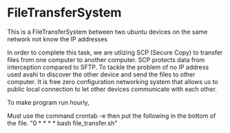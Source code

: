 # FileTransferSystem
This is a FileTransferSystem between two ubuntu devices on the same network not know the IP addresses

In order to complete this task, we are utlizing SCP (Secure Copy) to transfer files from one computer to another computer. SCP protects data from interception compared to SFTP. To tackle the problem of no IP address used avahi to discover the other device and send the files to other computer. It is free zero configuration networking system that allows us to public local connection to let other devices communicate with each other. 


To make program run hourly,

Must use the command crontab -e then put the following in the bottom of the file. "0 * * * * bash file_transfer.sh"
